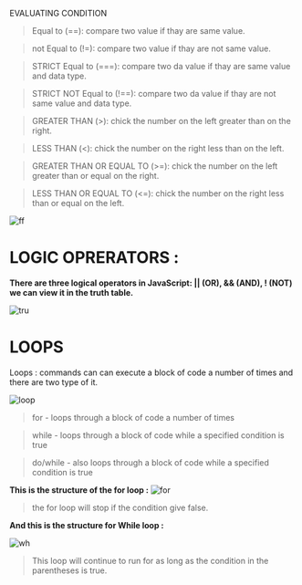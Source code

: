  EVALUATING CONDITION

> Equal to (==): compare two value if thay are same value.

>not Equal to (!=): compare two value if thay are not same value.

>STRICT Equal to (===): compare two da value if thay are same value and data type.

>STRICT NOT Equal to (!==): compare two da value if thay are not same value and data type.

>GREATER THAN (>): chick the number on the left greater than on  the right.

>LESS THAN (<): chick the number on the right less than on  the left.

>GREATER THAN OR EQUAL TO (>=): chick the number on the left greater than or equal on  the right.

>LESS THAN OR EQUAL TO (<=): chick the number on the right less than or equal on  the left.

![ff](https://i.ytimg.com/vi/wFB-ywsNPwg/maxresdefault.jpg)

# LOGIC OPRERATORS :

**There are three logical operators in JavaScript: || (OR), && (AND), ! (NOT) we can view it in the truth table.**

![tru](https://instrumentationtools.com/wp-content/uploads/2018/10/Logic-Gates-and-Truth-tables.png)

# LOOPS

Loops : commands can can execute a block of code a number of times and there are two type of it.

![loop](https://www.tutorialspoint.com/javascript/images/for_loop.jpg)

>for - loops through a block of code a number of times

>while - loops through a block of code while a specified condition is true

>do/while - also loops through a block of code while a specified condition is true

**This is the structure of the for loop :**
![for](https://www.sitesbay.com/cpp/images/control-statement/for-loop-steps.png)

>the for loop will stop if the condition give false.

**And this is the structure for While loop :**

![wh](https://media.geeksforgeeks.org/wp-content/uploads/20191118164726/While-Loop-GeeksforGeeks.jpg)

>This loop will continue to run
for as long as the condition in
the parentheses is true.
